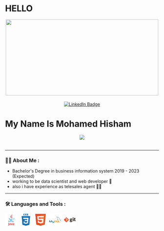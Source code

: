 # HELLO
<div id="header" align="center">
  <img src="https://media.giphy.com/media/3oEjHQn7PBRvy9A5mE/giphy.gif" width="500" height="250"/>
</div><br>
<div id="badges" align="center">
  <a href="https://www.linkedin.com/in/mohamed-hisham-ibrahim/">
    <img src="https://img.shields.io/badge/LinkedIn-blue?style=for-the-badge&logo=linkedin&logoColor=white" alt="LinkedIn Badge"/>
  </a><br>
  </div>
  
# My Name Is Mohamed Hisham 

<div  align="center">
  <img src="https://media.giphy.com/media/Dh5q0sShxgp13DwrvG/giphy.gif"/>
</div><br>

---
### :man_technologist: About Me :
-  Bachelor's Degree in business information system 2019 - 2023 (Expected)<br>
-  working to be data scientist and web developer :pray: <br>
-  also i have experience as telesales agent :man_shrugging:<br>

---

### :hammer_and_wrench: Languages and Tools :
<div>
  <img src="https://github.com/devicons/devicon/blob/master/icons/java/java-original-wordmark.svg" title="Java" alt="Java" width="40" height="40"/>&nbsp;
  <img src="https://github.com/devicons/devicon/blob/master/icons/css3/css3-plain-wordmark.svg"  title="CSS3" alt="CSS" width="40" height="40"/>&nbsp;
  <img src="https://github.com/devicons/devicon/blob/master/icons/html5/html5-original.svg" title="HTML5" alt="HTML" width="40" height="40"/>&nbsp;
  <img src="https://github.com/devicons/devicon/blob/master/icons/mysql/mysql-original-wordmark.svg" title="MySQL"  alt="MySQL" width="40" height="40"/>&nbsp;
  <img src="https://github.com/devicons/devicon/blob/master/icons/git/git-original-wordmark.svg" title="Git" alt="Git" width="40" height="40"/>
</div>
